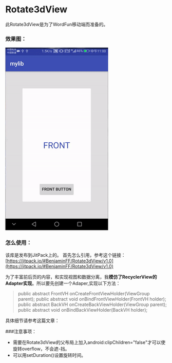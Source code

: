 # Rotate3dView
此Rotate3dView是为了WordFun移动端而准备的。

### 效果图：

![image](https://github.com/BenjaminFF/Rotate3dView/blob/master/Rotate3d.gif )

### 怎么使用：

该库是发布到JitPack上的。
首先怎么引用，参考这个链接：
[https://jitpack.io/#BenjaminFF/Rotate3dView/v1.0](https://jitpack.io/#BenjaminFF/Rotate3dView/v1.0)

为了丰富前后页的内容，和实现视图和数据分离，我**模仿了RecyclerView的Adapter实现**。所以要先创建一个Adaper,实现以下方法：

> public abstract FrontVH onCreateFrontViewHolder(ViewGroup parent);
> public abstract void onBindFrontViewHolder(FrontVH holder);
>public abstract BackVH onCreateBackViewHolder(ViewGroup parent);
>public abstract void onBindBackViewHolder(BackVH holder);

具体细节请参考这篇文章：


###注意事项：
- 需要在Rotate3dView的父布局上加入android:clipChildren="false"才可以使旋转overflow，不会遮-挡。
- 可以用setDuration()设置旋转时间。



